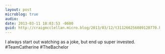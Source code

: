 ```yaml
---
layout: post
microblog: true
audio: 
date: 2013-03-11 18:03:53 -0600
guid: http://craigmcclellan.micro.blog/2013/03/12/t311266256089120770.html
---
```

I always start out watching as a joke, but end up super invested. #TeamCatherine #TheBachelor
